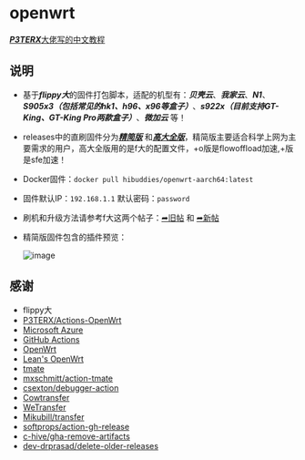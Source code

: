 # openwrt

[***P3TERX***大佬写的中文教程](https://p3terx.com/archives/build-openwrt-with-github-actions.html)

## 说明
- 基于***flippy大***的固件打包脚本，适配的机型有：***贝壳云***、***我家云***、***N1***、***S905x3（包括常见的hk1、h96、x96等盒子）***、***s922x（目前支持GT-King、GT-King Pro两款盒子）***、***微加云*** 等！
- releases中的直刷固件分为[***精简版***](https://github.com/hibuddies/openwrt/releases/tag/Z-ARMv8-mini) 和[***高大全版***](https://github.com/hibuddies/openwrt/releases/tag/Z-ARMv8-gdq)，精简版主要适合科学上网为主要需求的用户，高大全版用的是f大的配置文件，+o版是flowoffload加速,+版是sfe加速！
- Docker固件：`docker pull hibuddies/openwrt-aarch64:latest`
- 固件默认IP：`192.168.1.1` 默认密码：`password`
- 刷机和升级方法请参考f大这两个帖子：[➦旧帖](https://www.right.com.cn/forum/thread-981406-1-1.html) 和 [➦新帖](https://www.right.com.cn/forum/thread-4055451-1-1.html)
- 精简版固件包含的插件预览：

  ![image](https://github.com/hibuddies/openwrt/blob/main/image/%E7%B2%BE%E7%AE%80%E7%89%88%E5%9B%BA%E4%BB%B6.jpg)

## 感谢

- flippy大
- [P3TERX/Actions-OpenWrt](https://github.com/P3TERX/Actions-OpenWrt)
- [Microsoft Azure](https://azure.microsoft.com)
- [GitHub Actions](https://github.com/features/actions)
- [OpenWrt](https://github.com/openwrt/openwrt)
- [Lean's OpenWrt](https://github.com/coolsnowwolf/lede)
- [tmate](https://github.com/tmate-io/tmate)
- [mxschmitt/action-tmate](https://github.com/mxschmitt/action-tmate)
- [csexton/debugger-action](https://github.com/csexton/debugger-action)
- [Cowtransfer](https://cowtransfer.com)
- [WeTransfer](https://wetransfer.com/)
- [Mikubill/transfer](https://github.com/Mikubill/transfer)
- [softprops/action-gh-release](https://github.com/softprops/action-gh-release)
- [c-hive/gha-remove-artifacts](https://github.com/c-hive/gha-remove-artifacts)
- [dev-drprasad/delete-older-releases](https://github.com/dev-drprasad/delete-older-releases)

